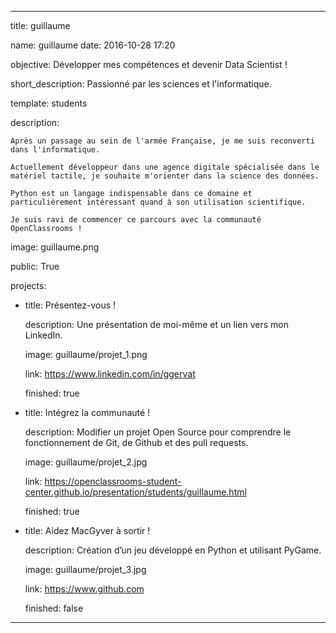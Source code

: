 ---

title: guillaume

name: guillaume
date: 2016-10-28 17:20

objective: Développer mes compétences et devenir Data Scientist !

short_description: Passionné par les sciences et l'informatique.

template: students

description:
   
    Après un passage au sein de l'armée Française, je me suis reconverti dans l'informatique.

    Actuellement développeur dans une agence digitale spécialisée dans le matériel tactile, je souhaite m'orienter dans la science des données. 

    Python est un langage indispensable dans ce domaine et particulièrement intéressant quand à son utilisation scientifique. 

    Je suis ravi de commencer ce parcours avec la communauté OpenClassrooms !

image: guillaume.png

public: True

projects:
  
  - title: Présentez-vous !
    
    description: Une présentation de moi-même et un lien vers mon LinkedIn.

    image: guillaume/projet_1.png
   
    link: https://www.linkedin.com/in/ggervat
   
    finished: true
  
  - title: Intégrez la communauté !
    
    description: Modifier un projet Open Source pour comprendre le fonctionnement de Git, de Github et des pull requests. 
    
    image: guillaume/projet_2.jpg
    
    link: https://openclassrooms-student-center.github.io/presentation/students/guillaume.html
    
    finished: true
 
  - title: Aidez MacGyver à sortir !
    
    description: Création d’un jeu développé en Python et utilisant PyGame.
    
    image: guillaume/projet_3.jpg
    
    link: https://www.github.com
   
    finished: false
---